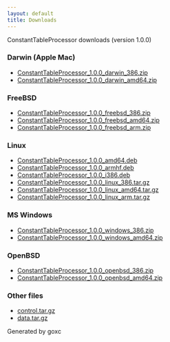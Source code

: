 ```yaml
---
layout: default
title: Downloads
---
```


ConstantTableProcessor downloads (version 1.0.0)

### Darwin (Apple Mac)

 * [ConstantTableProcessor\_1.0.0\_darwin\_386.zip](ConstantTableProcessor_1.0.0_darwin_386.zip)
 * [ConstantTableProcessor\_1.0.0\_darwin\_amd64.zip](ConstantTableProcessor_1.0.0_darwin_amd64.zip)

### FreeBSD

 * [ConstantTableProcessor\_1.0.0\_freebsd\_386.zip](ConstantTableProcessor_1.0.0_freebsd_386.zip)
 * [ConstantTableProcessor\_1.0.0\_freebsd\_amd64.zip](ConstantTableProcessor_1.0.0_freebsd_amd64.zip)
 * [ConstantTableProcessor\_1.0.0\_freebsd\_arm.zip](ConstantTableProcessor_1.0.0_freebsd_arm.zip)

### Linux

 * [ConstantTableProcessor\_1.0.0\_amd64.deb](ConstantTableProcessor_1.0.0_amd64.deb)
 * [ConstantTableProcessor\_1.0.0\_armhf.deb](ConstantTableProcessor_1.0.0_armhf.deb)
 * [ConstantTableProcessor\_1.0.0\_i386.deb](ConstantTableProcessor_1.0.0_i386.deb)
 * [ConstantTableProcessor\_1.0.0\_linux\_386.tar.gz](ConstantTableProcessor_1.0.0_linux_386.tar.gz)
 * [ConstantTableProcessor\_1.0.0\_linux\_amd64.tar.gz](ConstantTableProcessor_1.0.0_linux_amd64.tar.gz)
 * [ConstantTableProcessor\_1.0.0\_linux\_arm.tar.gz](ConstantTableProcessor_1.0.0_linux_arm.tar.gz)

### MS Windows

 * [ConstantTableProcessor\_1.0.0\_windows\_386.zip](ConstantTableProcessor_1.0.0_windows_386.zip)
 * [ConstantTableProcessor\_1.0.0\_windows\_amd64.zip](ConstantTableProcessor_1.0.0_windows_amd64.zip)

### OpenBSD

 * [ConstantTableProcessor\_1.0.0\_openbsd\_386.zip](ConstantTableProcessor_1.0.0_openbsd_386.zip)
 * [ConstantTableProcessor\_1.0.0\_openbsd\_amd64.zip](ConstantTableProcessor_1.0.0_openbsd_amd64.zip)

### Other files

 * [control.tar.gz](.goxc-temp/control.tar.gz)
 * [data.tar.gz](.goxc-temp/data.tar.gz)



Generated by goxc